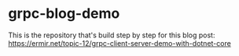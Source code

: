 # grpc-blog-demo

This is the repository that's build step by step for this blog post: https://ermir.net/topic-12/grpc-client-server-demo-with-dotnet-core
